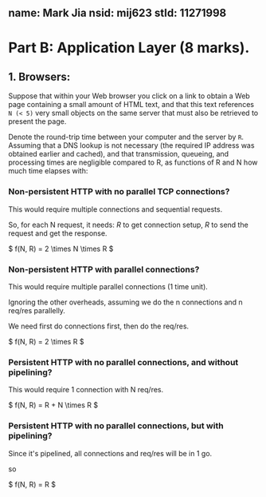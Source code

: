 name: Mark Jia
nsid: mij623
stId: 11271998
---

# Part B: Application Layer (8 marks).

## 1. Browsers:

Suppose that within your Web browser you click on a link to obtain a Web page
    containing a small amount of HTML text, 
    and that this text references `N (< 5)` very small objects on the 
    same server that must also be retrieved to present the page. 

Denote the round-trip time between your computer and the server by `R`.
Assuming that a DNS lookup is not necessary 
    (the required IP address was obtained earlier and cached),
    and that transmission, queueing, and processing times 
    are negligible compared to R, 
    as functions of R and N how much time elapses with:

### Non-persistent HTTP with no parallel TCP connections?

This would require multiple connections and sequential requests.

So, for each N request, it needs:
$R$ to get connection setup,
$R$ to send the request and get the response.

$ f(N, R) = 2 \times N \times R $

### Non-persistent HTTP with parallel connections?

This would require multiple parallel connections (1 time unit).

Ignoring the other overheads, assuming we do the n connections and n req/res
parallelly.

We need first do connections first, then do the req/res.

$ f(N, R) = 2 \times R $

### Persistent HTTP with no parallel connections, and without pipelining?

This would require 1 connection with N req/res.

$ f(N, R) = R + N \times R $

### Persistent HTTP with no parallel connections, but with pipelining? 

Since it's pipelined, all connections and req/res will be in 1 go.

so

$ f(N, R) = R $


